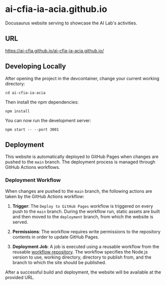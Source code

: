 # ai-cfia-ia-acia.github.io
Docusaurus website serving to showcase the AI Lab's activities.

## URL
https://ai-cfia.github.io/ai-cfia-ia-acia.github.io/

## Developing Locally
After opening the project in the devcontainer, change your current working directory:

`cd ai-cfia-ia-acia`

Then install the npm dependencies:

`npm install`

You can now run the development server:

`npm start -- --port 3001`

## Deployment
This website is automatically deployed to GitHub Pages when changes are pushed to the `main` branch. The deployment process is managed through GitHub Actions workflows.

### Deployment Workflow
When changes are pushed to the `main` branch, the following actions are taken by the GitHub Actions workflow:

1. **Trigger**: The `Deploy to GitHub Pages` workflow is triggered on every push to the `main` branch. During the workflow run, static assets are built and then moved to the `deployment` branch, from which the website is served.

2. **Permissions**: The workflow requires write permissions to the repository contents in order to update GitHub Pages.

3. **Deployment Job**: A job is executed using a reusable workflow from the reusable [workflow repository](https://github.com/ai-cfia/github-workflows). The workflow specifies the Node.js version to use, working directory, directory to publish from, and the branch to which the site should be published.

After a successful build and deployment, the website will be available at the provided URL.
